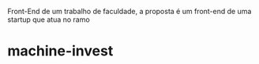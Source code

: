 Front-End de um trabalho de faculdade, a proposta é um front-end de uma startup que atua no ramo
# machine-invest
